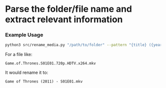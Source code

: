 # Parse the folder/file name and extract relevant information

### Example Usage

```bash
python3 src/rename_media.py "/path/to/folder" --pattern "{title} ({year}) - S{season:02}E{episode:02}"
```

For a file like: 

```
Game.of.Thrones.S01E01.720p.HDTV.x264.mkv
```

It would rename it to: 
```
Game of Thrones (2011) - S01E01.mkv
```


